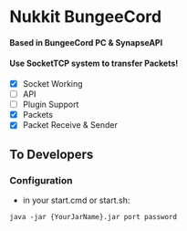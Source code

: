 # Nukkit BungeeCord
#### Based in BungeeCord PC & SynapseAPI

#### Use SocketTCP system to transfer Packets!

- [x] Socket Working
- [ ] API
- [ ] Plugin Support
- [x] Packets
- [x] Packet Receive & Sender

## To Developers
### Configuration
- in your start.cmd or start.sh:
```
java -jar {YourJarName}.jar port password
```

